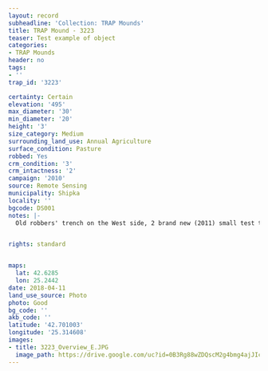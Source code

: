 ```yaml
---
layout: record
subheadline: 'Collection: TRAP Mounds'
title: TRAP Mound - 3223
teaser: Test example of object
categories:
- TRAP Mounds
header: no
tags:
- ''
trap_id: '3223'

certainty: Certain
elevation: '495'
max_diameter: '30'
min_diameter: '20'
height: '3'
size_category: Medium
surrounding_land_use: Annual Agriculture
surface_condition: Pasture
robbed: Yes
crm_condition: '3'
crm_intactness: '2'
campaign: '2010'
source: Remote Sensing
municipality: Shipka
locality: ''
bgcode: DS001
notes: |-
  Old robbers' trench on the West side, 2 brand new (2011) small test trenches on E side.


rights: standard


maps:
  lat: 42.6285
  lon: 25.2442
date: 2018-04-11
land_use_source: Photo
photo: Good
bg_code: ''
akb_code: ''
latitude: '42.701003'
longitude: '25.314608'
images:
- title: 3223_Overview_E.JPG
  image_path: https://drive.google.com/uc?id=0B3Rg88wZDQscM2g4bmg4ajJIczQ
---
```

